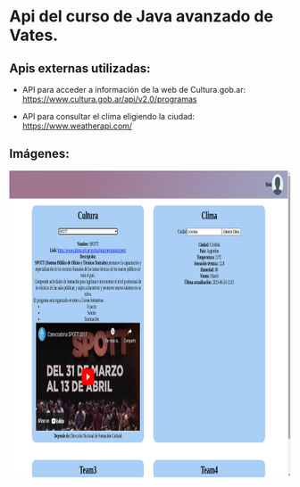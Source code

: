 # Api del curso de Java avanzado de Vates.


## Apis externas utilizadas:

* API para acceder a información de la web de Cultura.gob.ar: https://www.cultura.gob.ar/api/v2.0/programas
  
* API para consultar el clima eligiendo la ciudad: https://www.weatherapi.com/

## Imágenes:

<a href="url"><img src="https://github.com/CaroBima/VatesJavaDashboard/blob/master/capturas/dashboard.png" height="550"></a>

